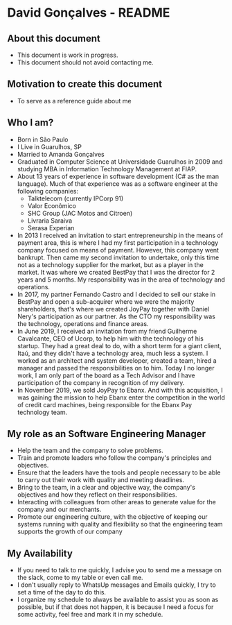 # David Gonçalves - README 

## About this document

* This document is work in progress.
* This document should not avoid contacting me.

## Motivation to create this document

* To serve as a reference guide about me

## Who I am?

* Born in São Paulo
* I Live in Guarulhos, SP
* Married to Amanda Gonçalves
* Graduated in Computer Science at Universidade Guarulhos in 2009 and studying MBA in Information Technology Management at FIAP.
* About 13 years of experience in software development (C# as the man language). Much of that experience was as a software engineer at the following companies:
  - Talktelecom (currently IPCorp 91)
  - Valor Econômico
  - SHC Group (JAC Motos and Citroen)
  - Livraria Saraiva
  - Serasa Experian
* In 2013 I received an invitation to start entrepreneurship in the means of payment area, this is where I had my first participation in a technology company focused on means of payment. 
However, this company went bankrupt. Then came my second invitation to undertake, only this time not as a technology supplier for the market, but as a player in the market. 
It was where we created BestPay that I was the director for 2 years and 5 months. My responsibility was in the area of technology and operations.
* In 2017, my partner Fernando Castro and I decided to sell our stake in BestPay and open a sub-acquirer where we were the majority shareholders, 
that's where we created JoyPay together with Daniel Nery's participation as our partner. As the CTO my responsibility was the technology, operations and finance areas.
* In June 2019, I received an invitation from my friend Guilherme Cavalcante, CEO of Ucorp, to help him with the technology of his startup. 
They had a great deal to do, with a short term for a giant client, Itaú, and they didn't have a technology area, much less a system. 
I worked as an architect and system developer, created a team, hired a manager and passed the responsibilities on to him. Today I no longer work, I am only part of the board as a Tech Advisor and I have participation of the company in recognition of my delivery.
* In November 2019, we sold JoyPay to Ebanx. And with this acquisition, I was gaining the mission to help Ebanx enter the competition in the world of credit card machines, 
being responsible for the Ebanx Pay technology team.


## My role as an Software Engineering Manager

* Help the team and the company to solve problems.
* Train and promote leaders who follow the company's principles and objectives.
* Ensure that the leaders have the tools and people necessary to be able to carry out their work with quality and meeting deadlines.
* Bring to the team, in a clear and objective way, the company's objectives and how they reflect on their responsibilities.
* Interacting with colleagues from other areas to generate value for the company and our merchants.
* Promote our engineering culture, with the objective of keeping our systems running with quality and flexibility so that the engineering team supports the growth of our company

## My Availability

* If you need to talk to me quickly, I advise you to send me a message on the slack, come to my table or even call me.
* I don't usually reply to WhatsUp messages and Emails quickly, I try to set a time of the day to do this.
* I organize my schedule to always be available to assist you as soon as possible, but if that does not happen, it is because I need a focus for some activity, feel free and mark it in my schedule.
